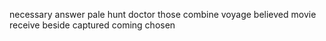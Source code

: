 necessary answer pale hunt doctor those combine voyage believed movie receive beside captured coming chosen